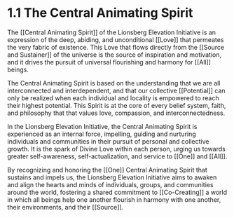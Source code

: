 # 1.1 The Central Animating Spirit

The [[Central Animating Spirit]] of the Lionsberg Elevation Initiative is an expression of the deep, abiding, and unconditional [[Love]] that permeates the very fabric of existence. This Love that flows directly from the [[Source and Sustainer]] of the universe is the source of inspiration and motivation, and it drives the pursuit of universal flourishing and harmony for [[All]] beings.

The Central Animating Spirit is based on the understanding that we are all interconnected and interdependent, and that our collective [[Potential]] can only be realized when each individual and locality is empowered to reach their highest potential. This Spirit is at the core of every belief system, faith, and philosophy that that values love, compassion, and interconnectedness.

In the Lionsberg Elevation Initiative, the Central Animating Spirit is experienced as an internal force, impelling, guiding and nurturing individuals and communities in their pursuit of personal and collective growth. It is the spark of Divine Love within each person, urging us towards greater self-awareness, self-actualization, and service to [[One]] and [[All]]. 

By recognizing and honoring the [[One]] Central Animating Spirit that sustains and impels us, the Lionsberg Elevation Initiative aims to awaken and align the hearts and minds of individuals, groups, and communities around the world, fostering a shared commitment to [[Co-Creating]] a world in which all beings help one another flourish in harmony with one another, their environments, and their [[Source]]. 


